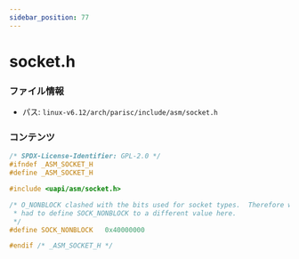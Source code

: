 ```yaml
---
sidebar_position: 77
---
```

# socket.h

### ファイル情報

- パス: `linux-v6.12/arch/parisc/include/asm/socket.h`

### コンテンツ

```h
/* SPDX-License-Identifier: GPL-2.0 */
#ifndef _ASM_SOCKET_H
#define _ASM_SOCKET_H

#include <uapi/asm/socket.h>

/* O_NONBLOCK clashed with the bits used for socket types.  Therefore we
 * had to define SOCK_NONBLOCK to a different value here.
 */
#define SOCK_NONBLOCK	0x40000000

#endif /* _ASM_SOCKET_H */

```
